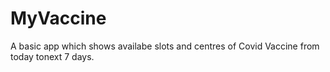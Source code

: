 # MyVaccine
A basic app which shows availabe slots and centres of Covid Vaccine from today tonext 7 days.
